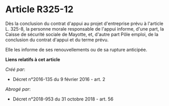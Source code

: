 # Article R325-12

Dès la conclusion du contrat d'appui au projet d'entreprise prévu à l'article L. 325-8, la personne morale responsable de
l'appui informe, d'une part, la Caisse de sécurité sociale de Mayotte, et, d'autre part Pôle emploi, de la conclusion du
contrat d'appui et du terme prévu. 

Elle les informe de ses renouvellements ou de sa rupture anticipée.

**Liens relatifs à cet article**

_Créé par_:

  - Décret n°2016-135 du 9 février 2016 - art. 2

_Abrogé par_:

  - Décret n°2018-953 du 31 octobre 2018 - art. 56
